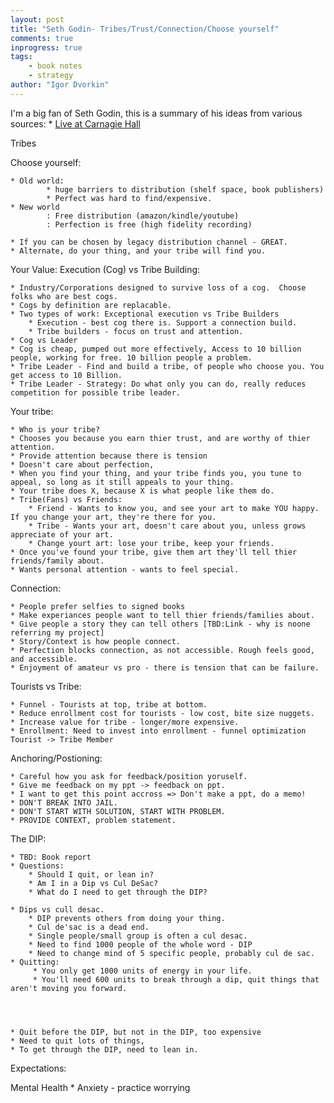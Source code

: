 ```yaml
--- 
layout: post
title: "Seth Godin- Tribes/Trust/Connection/Choose yourself"
comments: true
inprogress: true
tags: 
    - book notes
    - strategy
author: "Igor Dvorkin"
---
```


I'm a big fan of Seth Godin, this is a summary of his ideas from various sources: 
    * [Live at Carnagie Hall](https://vimeo.com/155069902) 

Tribes


Choose yourself:
    
    * Old world: 
            * huge barriers to distribution (shelf space, book publishers)
            * Perfect was hard to find/expensive.
    * New world
            : Free distribution (amazon/kindle/youtube)
            : Perfection is free (high fidelity recording)

    * If you can be chosen by legacy distribution channel - GREAT. 
    * Alternate, do your thing, and your tribe will find you. 

Your Value: Execution (Cog) vs Tribe Building:

    * Industry/Corporations designed to survive loss of a cog.  Choose folks who are best cogs.
    * Cogs by definition are replacable. 
    * Two types of work: Exceptional execution vs Tribe Builders
        * Execution - best cog there is. Support a connection build.
        * Tribe builders - focus on trust and attention.
    * Cog vs Leader
    * Cog is cheap, pumped out more effectively, Access to 10 billion people, working for free. 10 billion people a problem.
    * Tribe Leader - Find and build a tribe, of people who choose you. You get access to 10 Billion.
    * Tribe Leader - Strategy: Do what only you can do, really reduces competition for possible tribe leader.


Your tribe:

    * Who is your tribe? 
    * Chooses you because you earn thier trust, and are worthy of thier attention. 
    * Provide attention because there is tension
    * Doesn't care about perfection, 
    * When you find your thing, and your tribe finds you, you tune to appeal, so long as it still appeals to your thing. 
    * Your tribe does X, because X is what people like them do.
    * Tribe(Fans) vs Friends:
        * Friend - Wants to know you, and see your art to make YOU happy. If you change your art, they're there for you.
        * Tribe - Wants your art, doesn't care about you, unless grows appreciate of your art. 
        * Change yourt art: lose your tribe, keep your friends.
    * Once you've found your tribe, give them art they'll tell thier friends/family about.
    * Wants personal attention - wants to feel special.

Connection:

    * People prefer selfies to signed books
    * Make experiances people want to tell thier friends/families about. 
    * Give people a story they can tell others [TBD:Link - why is noone referring my project]
    * Story/Context is how people connect.
    * Perfection blocks connection, as not accessible. Rough feels good, and accessible.
    * Enjoyment of amateur vs pro - there is tension that can be failure. 

Tourists vs Tribe:

    * Funnel - Tourists at top, tribe at bottom.
    * Reduce enrollment cost for tourists - low cost, bite size nuggets.
    * Increase value for tribe - longer/more expensive. 
    * Enrollment: Need to invest into enrollment - funnel optimization Tourist -> Tribe Member

Anchoring/Postioning: 

    * Careful how you ask for feedback/position yoruself.
    * Give me feedback on my ppt -> feedback on ppt.
    * I want to get this point accross => Don't make a ppt, do a memo!
    * DON'T BREAK INTO JAIL.
    * DON'T START WITH SOLUTION, START WITH PROBLEM.
    * PROVIDE CONTEXT, problem statement.


The DIP:

    * TBD: Book report
    * Questions:
        * Should I quit, or lean in?
        * Am I in a Dip vs Cul DeSac?
        * What do I need to get through the DIP? 

    * Dips vs cull desac. 
        * DIP prevents others from doing your thing.
        * Cul de'sac is a dead end. 
        * Single people/small group is often a cul desac.
        * Need to find 1000 people of the whole word - DIP
        * Need to change mind of 5 specific people, probably cul de sac.
    * Quitting:
         * You only get 1000 units of energy in your life. 
         * You'll need 600 units to break through a dip, quit things that aren't moving you forward.



            
    * Quit before the DIP, but not in the DIP, too expensive
    * Need to quit lots of things, 
    * To get through the DIP, need to lean in.



Expectations:
    



            

Mental Health
    * Anxiety - practice worrying





